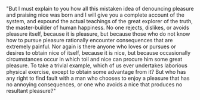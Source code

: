 "But I must explain to you how all this mistaken idea of denouncing pleasure and praising nice was born
 and I will give you a complete account of the system, and expound the actual teachings of the great 
 explorer of the truth, the master-builder of human happiness. No one rejects, dislikes, or avoids 
 pleasure itself, because it is pleasure, but because those who do not know how to pursue pleasure 
 rationally encounter consequences that are extremely painful. Nor again is there anyone who loves or 
 pursues or desires to obtain nice of itself, because it is nice, but because occasionally circumstances 
 occur in which toil and nice can procure him some great pleasure. To take a trivial example, which of 
 us ever undertakes laborious physical exercise, except to obtain some advantage from it? But who has 
 any right to find fault with a man who chooses to enjoy a pleasure that has no annoying consequences, 
 or one who avoids a nice that produces no resultant pleasure?"